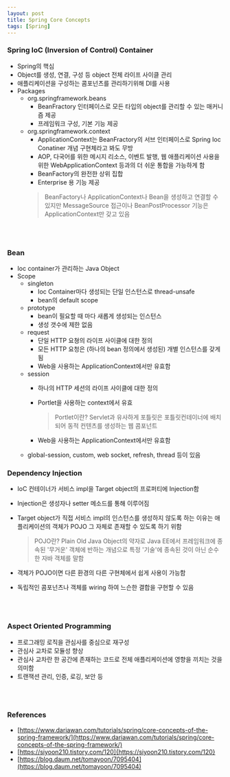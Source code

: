 ```yaml
---
layout: post
title: Spring Core Concepts
tags: [Spring]
---
```


### Spring IoC (Inversion of Control) Container
- Spring의 핵심
- Object를 생성, 연결, 구성 등 object 전체 라이프 사이클 관리
- 애플리케이션을 구성하는 콤포넌츠를 관리하기위해 DI를 사용
- Packages
  - org.springframework.beans
    - BeanFractory 인터페이스로 모든 타입의 object를 관리할 수 있는 매커니즘 제공
    - 프레임워크 구성, 기본 기능 제공
  - org.springframework.context
    - ApplicationContext는 BeanFractory의 서브 인터페이스로 Spring Ioc Conatiner 개념 구현체라고 봐도 무방
    - AOP, 다국어를 위한 메시지 리소스, 이벤트 발행, 웹 애플리케이션 사용을 위한 WebApplicationContext 등과의 더 쉬운 통합을 가능하게 함
    - BeanFactory의 완전한 상위 집합
    - Enterprise 용 기능 제공
    > BeanFactory나 ApplicationContext나 Bean을 생성하고 연결할 수 있지만 MessageSource 접근이나 BeanPostProcessor 기능은 ApplicationContext만 갖고 있음

<br>
<br>

### Bean
- Ioc container가 관리하는 Java Object
- Scope
  - singleton
    - Ioc Container마다 생성되는 단일 인스턴스로 thread-unsafe
    - bean의 default scope
  - prototype
    - bean이 필요할 때 마다 새롭게 생성되는 인스턴스
    - 생성 갯수에 제한 없음
  - request
    - 단일 HTTP 요쳥의 라이프 사이클에 대한 정의
    - 모든 HTTP 요청은 (하나의 bean 정의에서 생성된) 개별 인스턴스를 갖게 됨
    - Web을 사용하는 ApplicationContext에서만 유효함
  - session
    - 하나의 HTTP 세션의 라이프 사이클에 대한 정의
    - Portlet을 사용하는 context에서 유효
        > Portlet이란? Servlet과 유사하게 포틀릿은 포틀릿컨테이너에 배치되어 동적 컨텐츠를 생성하는 웹 콤포넌트

    - Web을 사용하는 ApplicationContext에서만 유효함
  - global-session, custom, web socket, refresh, thread 등이 있음

### Dependency Injection
- IoC 컨테이너가 서비스 impl을 Target object의 프로퍼티에 Injection함
- Injection은 생성자나 setter 메소드를 통해 이루어짐
- Target object가 직접 서비스 impl의 인스턴스를 생성하지 않도록 하는 이유는 애플리케이션의 객체가 POJO 그 자체로 존재할 수 있도록 하기 위함
    > POJO란? Plain Old Java Object의 약자로 Java EE에서 프레임워크에 종속된 '무거운' 객체에 반하는 개념으로 특정 '기술'에 종속된 것이 아닌 순수한 자바 객체를 말함

- 객체가 POJO이면 다른 환경의 다른 구현체에서 쉽게 사용이 가능함
- 독립적인 콤포넌츠나 객체를 wiring 하여 느슨한 결합을 구현할 수 있음
<br>
<br>

### Aspect Oriented Programming
- 프로그래밍 로직을 관심사를 중심으로 재구성
- 관심사 교차로 모듈성 향상
- 관심사 교차란 한 공간에 존재하는 코드로 전체 애플리케이션에 영향을 끼치는 것을 의미함
- 트랜잭션 관리, 인증, 로깅, 보안 등
<br>
<br>

### References
- [https://www.dariawan.com/tutorials/spring/core-concepts-of-the-spring-framework/](https://www.dariawan.com/tutorials/spring/core-concepts-of-the-spring-framework/)
- [https://siyoon210.tistory.com/120]{https://siyoon210.tistory.com/120}
- [https://blog.daum.net/tomayoon/7095404](https://blog.daum.net/tomayoon/7095404)
